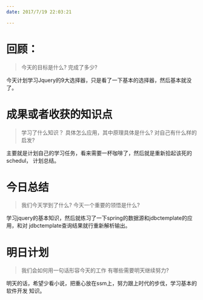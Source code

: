 ```yaml
---
date: 2017/7/19 22:03:21

---
```


# 回顾：
> 今天的目标是什么?
> 完成了多少?

今天计划学习Jquery的9大选择器，只是看了一下基本的选择器，然后基本就没了。


# 成果或者收获的知识点
> 学习了什么知识？
> 具体怎么应用，其中原理具体是什么?
> 对自己有什么样的启发?

主要就是计划自己的学习任务，看来需要一杯咖啡了，然后就是重新拾起该死的schedul，
计划总结。

# 今日总结
> 我们今天学到了什么?
> 今天一个重要的领悟是什么?

学习jquery的基本知识，然后就练习了一下spring的数据源和jdbctemplate的应用，和对
jdbctemplate查询结果就行重新解析输出。


# 明日计划
> 我们会如何用一句话形容今天的工作
> 有哪些需要明天继续努力?


明天的话，希望少看小说，把重心放在ssm上，努力跟上时代的步伐，学习基本的软件开发
知识。
